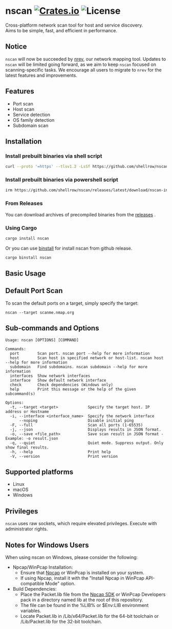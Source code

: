 [crates-badge]: https://img.shields.io/crates/v/nscan.svg
[crates-url]: https://crates.io/crates/nscan
[license-badge]: https://img.shields.io/crates/l/nscan.svg

# nscan [![Crates.io][crates-badge]][crates-url] ![License][license-badge]
Cross-platform network scan tool for host and service discovery.   
Aims to be simple, fast, and efficient in performance.

## Notice
`nscan` will now be succeeded by [nrev](https://github.com/shellrow/nrev), our network mapping tool. Updates to `nscan` will be limited going forward, as we aim to keep `nscan` focused on scanning-specific tasks. We encourage all users to migrate to `nrev` for the latest features and improvements.

## Features
- Port scan
- Host scan
- Service detection
- OS family detection
- Subdomain scan

## Installation
### Install prebuilt binaries via shell script

```sh
curl --proto '=https' --tlsv1.2 -LsSf https://github.com/shellrow/nscan/releases/latest/download/nscan-installer.sh | sh
```

### Install prebuilt binaries via powershell script

```sh
irm https://github.com/shellrow/nscan/releases/latest/download/nscan-installer.ps1 | iex
```

### From Releases
You can download archives of precompiled binaries from the [releases](https://github.com/shellrow/nscan/releases) .

### Using Cargo

```sh
cargo install nscan
```

Or you can use [binstall](https://github.com/cargo-bins/cargo-binstall) for install nscan from github release.
```sh
cargo binstall nscan
```

## Basic Usage

## Default Port Scan
To scan the default ports on a target, simply specify the target:
```
nscan --target scanme.nmap.org
```

## Sub-commands and Options 
```
Usage: nscan [OPTIONS] [COMMAND]

Commands:
  port        Scan port. nscan port --help for more information
  host        Scan host in specified network or host-list. nscan host --help for more information
  subdomain   Find subdomains. nscan subdomain --help for more information
  interfaces  Show network interfaces
  interface   Show default network interface
  check       Check dependencies (Windows only)
  help        Print this message or the help of the given subcommand(s)

Options:
  -t, --target <target>             Specify the target host. IP address or Hostname
  -i, --interface <interface_name>  Specify the network interface
      --noping                      Disable initial ping
  -F, --full                        Scan all ports (1-65535)
  -j, --json                        Displays results in JSON format.
  -o, --save <file_path>            Save scan result in JSON format - Example: -o result.json
  -q, --quiet                       Quiet mode. Suppress output. Only show final results.
  -h, --help                        Print help
  -V, --version                     Print version
```

## Supported platforms
- Linux
- macOS
- Windows

## Privileges
`nscan` uses raw sockets, which require elevated privileges. Execute with administrator rights.

## Notes for Windows Users
When using nscan on Windows, please consider the following:

- Npcap/WinPcap Installation:
    - Ensure that [Npcap](https://npcap.com/#download) or WinPcap is installed on your system.
    - If using Npcap, install it with the "Install Npcap in WinPcap API-compatible Mode" option.
- Build Dependencies:
    - Place the Packet.lib file from the [Npcap SDK](https://npcap.com/#download) or WinPcap Developers pack in a directory named lib at the root of this repository.
    - The file can be found in the %LIB% or $Env:LIB environment variables.
    - Locate Packet.lib in <SDK>/Lib/x64/Packet.lib for the 64-bit toolchain or <SDK>/Lib/Packet.lib for the 32-bit toolchain.
